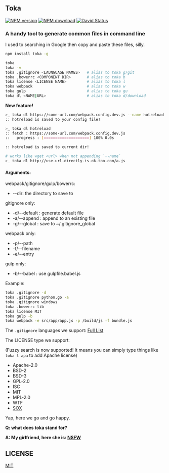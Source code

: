 ## Toka

[![NPM version](https://img.shields.io/npm/v/toka.svg?style=flat-square)](https://www.npmjs.com/package/toka)
[![NPM download](https://img.shields.io/npm/dm/toka.svg?style=flat-square)](https://www.npmjs.com/package/toka)
[![David Status](https://img.shields.io/david/egoist/toka.svg?style=flat-square)](https://david-dm.org/egoist/toka)

### A handy tool to generate common files in command line

I used to searching in Google then copy and paste these files, silly.

```bash
npm install toka -g

toka
toka -v
toka .gitignore <LAUNGUAGE NAMES>   # alias to toka g/git
toka .bowerrc <COMPONENT DIR>       # alias to toka b
toka license <LICENSE NAME>         # alias to toka l
toka webpack                        # alias to toka w
toka gulp                           # alias to toka gu
toka dl <NAME|URL>                  # alias to toka d/download   
```

**New feature!**

```bash
>_ toka dl https://some-url.com/webpack.config.dev.js --name hotreload
:: hotreload is saved to your config file!

>_ toka dl hotreload
:: fetch : https://some-url.com/webpack.config.dev.js
::   progress : [====================] 100% 0.0s

:: hotreload is saved to current dir!

# works like wget <url> when not appending `--name`
>_ toka dl http://use-url-directly-is-ok-too.com/a.js

```

#### Arguments:

webpack/gitignore/gulp/bowerrc:

- --dir: the directory to save to

gitignore only:

- -d/--default : generate default file
- -a/--append : append to an existing file
- -g/--global : save to ~/.gitignore_global

webpack only:

- -p/--path
- -f/--filename
- -e/--entry

gulp only:

- -b/--babel : use gulpfile.babel.js

Example:

```bash
toka .gitignore -d
toka .gitignore python,go -a
toka .gitignore windows
toka .bowerrc lib
toka license MIT
toka gulp -b
toka webpack -e src/app/app.js -p /build/js -f bundle.js
```

The `.gitignore` languages we support: [Full List](lib/list/gitignore.js)

The LICENSE type we support:

(Fuzzy search is now supported! It means you can simply type things like `toka l apa` to add Apache license)

- Apache-2.0
- BSD-2
- BSD-3
- GPL-2.0
- ISC
- MIT
- MPL-2.0
- WTF
- [SOX](https://github.com/egoist/sox-license)

Yap, here we go and go happy.

**Q: what does toka stand for?**

**A: My girlfriend, here she is: [NSFW](http://ww4.sinaimg.cn/large/a15b4afegw1enz38of1lug20dw07t1kx.gif)**

## LICENSE

[MIT](LICENSE)
